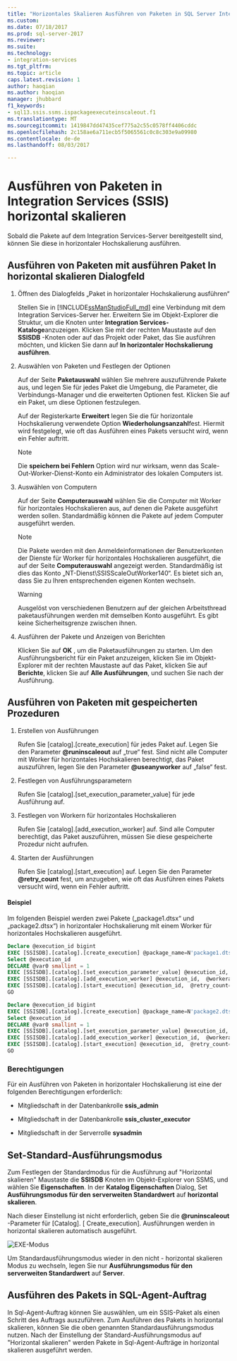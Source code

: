 ```yaml
---
title: "Horizontales Skalieren Ausführen von Paketen in SQL Server Integration Services (SSIS) | Microsoft Docs"
ms.custom: 
ms.date: 07/18/2017
ms.prod: sql-server-2017
ms.reviewer: 
ms.suite: 
ms.technology:
- integration-services
ms.tgt_pltfrm: 
ms.topic: article
caps.latest.revision: 1
author: haoqian
ms.author: haoqian
manager: jhubbard
f1_keywords:
- sql13.ssis.ssms.ispackageexecuteinscaleout.f1
ms.translationtype: MT
ms.sourcegitcommit: 1419847dd47435cef775a2c55c0578ff4406cddc
ms.openlocfilehash: 2c158ae6a711ecb5f5065561c0c8c303e9a09980
ms.contentlocale: de-de
ms.lasthandoff: 08/03/2017

---
```


# <a name="run-packages-in-integration-services-ssis-scale-out"></a>Ausführen von Paketen in Integration Services (SSIS) horizontal skalieren
Sobald die Pakete auf dem Integration Services-Server bereitgestellt sind, können Sie diese in horizontaler Hochskalierung ausführen.

## <a name="run-packages-with-execute-package-in-scale-out-dialog"></a>Ausführen von Paketen mit ausführen Paket In horizontal skalieren Dialogfeld 

1. Öffnen des Dialogfelds „Paket in horizontaler Hochskalierung ausführen“

    Stellen Sie in [!INCLUDE[ssManStudioFull_md](../../includes/ssmanstudiofull-md.md)] eine Verbindung mit dem Integration Services-Server her. Erweitern Sie im Objekt-Explorer die Struktur, um die Knoten unter **Integration Services-Kataloge**anzuzeigen. Klicken Sie mit der rechten Maustaste auf den **SSISDB** -Knoten oder auf das Projekt oder Paket, das Sie ausführen möchten, und klicken Sie dann auf **In horizontaler Hochskalierung ausführen**.

2. Auswählen von Paketen und Festlegen der Optionen

    Auf der Seite **Paketauswahl** wählen Sie mehrere auszuführende Pakete aus, und legen Sie für jedes Paket die Umgebung, die Parameter, die Verbindungs-Manager und die erweiterten Optionen fest. Klicken Sie auf ein Paket, um diese Optionen festzulegen.
    
    Auf der Registerkarte **Erweitert** legen Sie die für horizontale Hochskalierung verwendete Option **Wiederholungsanzahl**fest. Hiermit wird festgelegt, wie oft das Ausführen eines Pakets versucht wird, wenn ein Fehler auftritt.

    > [!Note]
    > Die **speichern bei Fehlern** Option wird nur wirksam, wenn das Scale-Out-Worker-Dienst-Konto ein Administrator des lokalen Computers ist.

3. Auswählen von Computern

    Auf der Seite **Computerauswahl** wählen Sie die Computer mit Worker für horizontales Hochskalieren aus, auf denen die Pakete ausgeführt werden sollen. Standardmäßig können die Pakete auf jedem Computer ausgeführt werden. 

   > [!Note] 
   > Die Pakete werden mit den Anmeldeinformationen der Benutzerkonten der Dienste für Worker für horizontales Hochskalieren ausgeführt, die auf der Seite **Computerauswahl** angezeigt werden. Standardmäßig ist dies das Konto „NT-Dienst\SSISScaleOutWorker140“. Es bietet sich an, dass Sie zu Ihren entsprechenden eigenen Konten wechseln.

   >[!WARNING]
   >Ausgelöst von verschiedenen Benutzern auf der gleichen Arbeitsthread paketausführungen werden mit demselben Konto ausgeführt. Es gibt keine Sicherheitsgrenze zwischen ihnen. 

4. Ausführen der Pakete und Anzeigen von Berichten 

    Klicken Sie auf **OK** , um die Paketausführungen zu starten. Um den Ausführungsbericht für ein Paket anzuzeigen, klicken Sie im Objekt-Explorer mit der rechten Maustaste auf das Paket, klicken Sie auf **Berichte**, klicken Sie auf **Alle Ausführungen**, und suchen Sie nach der Ausführung.
    
## <a name="run-packages-with-stored-procedures"></a>Ausführen von Paketen mit gespeicherten Prozeduren

1. Erstellen von Ausführungen

    Rufen Sie [catalog].[create_execution] für jedes Paket auf. Legen Sie den Parameter **@runinscaleout** auf „true“ fest. Sind nicht alle Computer mit Worker für horizontales Hochskalieren berechtigt, das Paket auszuführen, legen Sie den Parameter **@useanyworker** auf „false“ fest.   

2. Festlegen von Ausführungsparametern

    Rufen Sie [catalog].[set_execution_parameter_value] für jede Ausführung auf.

3. Festlegen von Workern für horizontales Hochskalieren

    Rufen Sie [catalog].[add_execution_worker] auf. Sind alle Computer berechtigt, das Paket auszuführen, müssen Sie diese gespeicherte Prozedur nicht aufrufen. 

4. Starten der Ausführungen

    Rufen Sie [catalog].[start_execution] auf. Legen Sie den Parameter **@retry_count** fest, um anzugeben, wie oft das Ausführen eines Pakets versucht wird, wenn ein Fehler auftritt.
    
#### <a name="example"></a>Beispiel
Im folgenden Beispiel werden zwei Pakete („package1.dtsx“ und „package2.dtsx“) in horizontaler Hochskalierung mit einem Worker für horizontales Hochskalieren ausgeführt.  

```sql
Declare @execution_id bigint
EXEC [SSISDB].[catalog].[create_execution] @package_name=N'package1.dtsx', @execution_id=@execution_id OUTPUT, @folder_name=N'folder1', @project_name=N'project1', @use32bitruntime=False, @reference_id=Null, @useanyworker=False, @runinscaleout=True
Select @execution_id
DECLARE @var0 smallint = 1
EXEC [SSISDB].[catalog].[set_execution_parameter_value] @execution_id,  @object_type=50, @parameter_name=N'LOGGING_LEVEL', @parameter_value=@var0
EXEC [SSISDB].[catalog].[add_execution_worker] @execution_id,  @workeragent_id=N'64c020e2-f819-4c2d-a22f-efb31a91e70a'
EXEC [SSISDB].[catalog].[start_execution] @execution_id,  @retry_count=0
GO

Declare @execution_id bigint
EXEC [SSISDB].[catalog].[create_execution] @package_name=N'package2.dtsx', @execution_id=@execution_id OUTPUT, @folder_name=N'folder2', @project_name=N'project2', @use32bitruntime=False, @reference_id=Null, @useanyworker=False, @runinscaleout=True
Select @execution_id
DECLARE @var0 smallint = 1
EXEC [SSISDB].[catalog].[set_execution_parameter_value] @execution_id,  @object_type=50, @parameter_name=N'LOGGING_LEVEL', @parameter_value=@var0
EXEC [SSISDB].[catalog].[add_execution_worker] @execution_id,  @workeragent_id=N'64c020e2-f819-4c2d-a22f-efb31a91e70a'
EXEC [SSISDB].[catalog].[start_execution] @execution_id,  @retry_count=0
GO
```

### <a name="permissions"></a>Berechtigungen
Für ein Ausführen von Paketen in horizontaler Hochskalierung ist eine der folgenden Berechtigungen erforderlich:

-   Mitgliedschaft in der Datenbankrolle **ssis_admin**  

-   Mitgliedschaft in der Datenbankrolle **ssis_cluster_executor**  
  
-   Mitgliedschaft in der Serverrolle **sysadmin**  

## <a name="set-default-execution-mode"></a>Set-Standard-Ausführungsmodus
Zum Festlegen der Standardmodus für die Ausführung auf "Horizontal skalieren" Maustaste die **SSISDB** Knoten im Objekt-Explorer von SSMS, und wählen Sie **Eigenschaften**.
In der **Katalog Eigenschaften** Dialog, Set **Ausführungsmodus für den serverweiten Standardwert** auf **horizontal skalieren**.

Nach dieser Einstellung ist nicht erforderlich, geben Sie die  **@runinscaleout**  -Parameter für [Catalog]. [ Create_execution]. Ausführungen werden in horizontal skalieren automatisch ausgeführt. 

![EXE-Modus](media\exe-mode.PNG)

Um Standardausführungsmodus wieder in den nicht - horizontal skalieren Modus zu wechseln, legen Sie nur **Ausführungsmodus für den serverweiten Standardwert** auf **Server**.

## <a name="run-package-in-sql-agent-job"></a>Ausführen des Pakets in SQL-Agent-Auftrag
In Sql-Agent-Auftrag können Sie auswählen, um ein SSIS-Paket als einen Schritt des Auftrags auszuführen. Zum Ausführen des Pakets in horizontal skalieren, können Sie die oben genannten Standardausführungsmodus nutzen. Nach der Einstellung der Standard-Ausführungsmodus auf "Horizontal skalieren" werden Pakete in Sql-Agent-Aufträge in horizontal skalieren ausgeführt werden.

